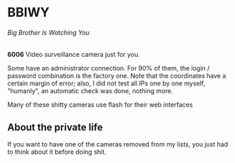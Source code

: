 # BBIWY
###### Big Brother Is Watching You

**6006** Video surveillance camera just for you.

Some have an administrator connection. For 90% of them, the login / password combination is the factory one. Note that the coordinates have a certain margin of error; also, I did not test all IPs one by one myself, "humanly", an automatic check was done, nothing more.

Many of these shitty cameras use flash for their web interfaces 

## About the private life
If you want to have one of the cameras removed from my lists, you just had to think about it before doing shit.

